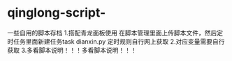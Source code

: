 # qinglong-script-
一些自用的脚本存档
1.搭配青龙面板使用
  在脚本管理里面上传脚本文件，然后定时任务里面新建任务task dianxin.py
  定时规则自行网上获取
2.对应变量需要自行获取
3.多看脚本说明！！！多看脚本说明！！！
